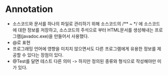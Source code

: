 # Annotation
- 소스코드와 문서를 하나의 파일로 관리하기 위해 소스코드의 /** ~ */ 에 소스코드에 대한 정보를 저장하고,
소스코드의 주석으로 부터 HTML문서를 생성해내는 프로그램(javadoc.exe)을 만들어서 사용했다.
- @로 표현
- 프로그래밍 언어에 영향을 미치치 않으면서도 다른 프로그램에게 유용한 정보를 제공할 수 있다는 장점이 있다.
- @Test를 달면 테스트 다른 의미
  -> 하지만 정의된 종류와 형식으로 작성해야만 미가 있다. 